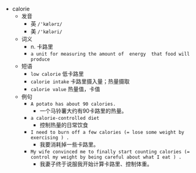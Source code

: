 - calorie
  - 发音
    - 英 `/'kælərɪ/`
    - 美 `/'kæləri/`
  - 词义
    - n. 卡路里
    - `a unit for measuring the amount of  energy  that food will produce`
  - 短语
    - `low calorie` 低卡路里 
    - `calorie intake` 卡路里摄入量；热量摄取 
    - `calorie value` 热量值，卡值 
  - 例句
    - `A potato has about 90 calories.`
      - 一个马铃薯大约有90卡路里的热量。
    - `a calorie-controlled diet`
      - 控制热量的日常饮食
    - `I need to burn off a few calories (= lose some weight by exercising ) .`
      - 我要消耗掉一些卡路里。
    - `My wife convinced me to finally start counting calories (= control my weight by being careful about what I eat ) .`
      - 我妻子终于说服我开始计算卡路里、控制体重。

